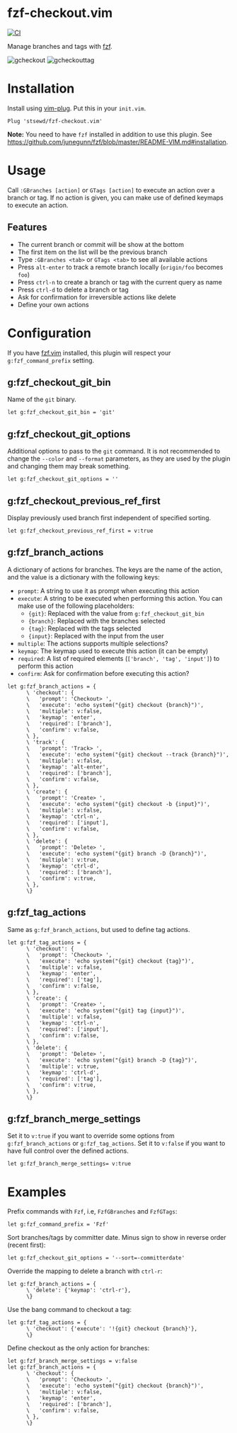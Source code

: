 # fzf-checkout.vim

[![CI](https://github.com/stsewd/fzf-checkout.vim/workflows/CI/badge.svg)](https://github.com/stsewd/fzf-checkout.vim/actions?query=workflow%3ACI+branch%3Amaster)

Manage branches and tags with [fzf](https://github.com/junegunn/fzf).

![gcheckout](https://user-images.githubusercontent.com/4975310/82736850-2d0bfb00-9cf2-11ea-8eec-8b84e903e805.png)
![gcheckouttag](https://user-images.githubusercontent.com/4975310/82736909-a3106200-9cf2-11ea-8974-dc64d8011f6c.png)

# Installation

Install using [vim-plug](https://github.com/junegunn/vim-plug).
Put this in your `init.vim`.

```vim
Plug 'stsewd/fzf-checkout.vim'
```

**Note:** You need to have `fzf` installed in addition to use this plugin.
See <https://github.com/junegunn/fzf/blob/master/README-VIM.md#installation>.

# Usage

Call `:GBranches [action]` or `GTags [action]` to execute an action over a branch or tag.
If no action is given, you can make use of defined keymaps to execute an action.

## Features

- The current branch or commit will be show at the bottom
- The first item on the list will be the previous branch
- Type `:GBranches <tab>` or `GTags <tab>` to see all available actions
- Press `alt-enter` to track a remote branch locally (`origin/foo` becomes `foo`)
- Press `ctrl-n` to create a branch or tag with the current query as name
- Press `ctrl-d` to delete a branch or tag
- Ask for confirmation for irreversible actions like delete
- Define your own actions

# Configuration

If you have [fzf.vim](https://github.com/junegunn/fzf.vim) installed,
this plugin will respect your `g:fzf_command_prefix` setting.

## g:fzf_checkout_git_bin

Name of the `git` binary.

```vim
let g:fzf_checkout_git_bin = 'git'
```

## g:fzf_checkout_git_options

Additional options to pass to the `git` command. It is not recommended to change the
`--color` and `--format` parameters, as they are used by the plugin and changing them
may break something.

```vim
let g:fzf_checkout_git_options = ''
```

## g:fzf_checkout_previous_ref_first

Display previously used branch first independent of specified sorting.

```vim
let g:fzf_checkout_previous_ref_first = v:true
```

## g:fzf_branch_actions

A dictionary of actions for branches.
The keys are the name of the action,
and the value is a dictionary with the following keys:

- `prompt`: A string to use it as prompt when executing this action
- `execute`: A string to be executed when performing this action.
  You can make use of the following placeholders:
  - `{git}`: Replaced with the value from `g:fzf_checkout_git_bin`
  - `{branch}`: Replaced with the branches selected
  - `{tag}`: Replaced with the tags selected
  - `{input}`: Replaced with the input from the user
- `multiple`: The actions supports multiple selections?
- `keymap`: The keymap used to execute this action (it can be empty)
- `required`: A list of required elements (`['branch', 'tag', 'input']`) to perform this action
- `confirm`: Ask for confirmation before executing this action?

```vim
let g:fzf_branch_actions = {
      \ 'checkout': {
      \   'prompt': 'Checkout> ',
      \   'execute': 'echo system("{git} checkout {branch}")',
      \   'multiple': v:false,
      \   'keymap': 'enter',
      \   'required': ['branch'],
      \   'confirm': v:false,
      \ },
      \ 'track': {
      \   'prompt': 'Track> ',
      \   'execute': 'echo system("{git} checkout --track {branch}")',
      \   'multiple': v:false,
      \   'keymap': 'alt-enter',
      \   'required': ['branch'],
      \   'confirm': v:false,
      \ },
      \ 'create': {
      \   'prompt': 'Create> ',
      \   'execute': 'echo system("{git} checkout -b {input}")',
      \   'multiple': v:false,
      \   'keymap': 'ctrl-n',
      \   'required': ['input'],
      \   'confirm': v:false,
      \ },
      \ 'delete': {
      \   'prompt': 'Delete> ',
      \   'execute': 'echo system("{git} branch -D {branch}")',
      \   'multiple': v:true,
      \   'keymap': 'ctrl-d',
      \   'required': ['branch'],
      \   'confirm': v:true,
      \ },
      \}
```

## g:fzf_tag_actions

Same as `g:fzf_branch_actions`, but used to define tag actions.

```vim
let g:fzf_tag_actions = {
      \ 'checkout': {
      \   'prompt': 'Checkout> ',
      \   'execute': 'echo system("{git} checkout {tag}")',
      \   'multiple': v:false,
      \   'keymap': 'enter',
      \   'required': ['tag'],
      \   'confirm': v:false,
      \ },
      \ 'create': {
      \   'prompt': 'Create> ',
      \   'execute': 'echo system("{git} tag {input}")',
      \   'multiple': v:false,
      \   'keymap': 'ctrl-n',
      \   'required': ['input'],
      \   'confirm': v:false,
      \ },
      \ 'delete': {
      \   'prompt': 'Delete> ',
      \   'execute': 'echo system("{git} branch -D {tag}")',
      \   'multiple': v:true,
      \   'keymap': 'ctrl-d',
      \   'required': ['tag'],
      \   'confirm': v:true,
      \ },
      \}
```

## g:fzf_branch_merge_settings

Set it to `v:true` if you want to override some options from `g:fzf_branch_actions` or `g:fzf_tag_actions`.
Set it to `v:false` if you want to have full control over the defined actions.

```vim
let g:fzf_branch_merge_settings= v:true
```

# Examples

Prefix commands with `Fzf`, i.e, `FzfGBranches` and `FzfGTags`:

```vim
let g:fzf_command_prefix = 'Fzf'
```

Sort branches/tags by committer date. Minus sign to show in reverse order (recent first):

```vim
let g:fzf_checkout_git_options = '--sort=-committerdate'
```

Override the mapping to delete a branch with `ctrl-r`:

```vim
let g:fzf_branch_actions = {
      \ 'delete': {'keymap': 'ctrl-r'},
      \}
```

Use the bang command to checkout a tag:

```vim
let g:fzf_tag_actions = {
      \ 'checkout': {'execute': '!{git} checkout {branch}'},
      \}
```

Define checkout as the only action for branches:

```vim
let g:fzf_branch_merge_settings = v:false
let g:fzf_branch_actions = {
      \ 'checkout': {
      \   'prompt': 'Checkout> ',
      \   'execute': 'echo system("{git} checkout {branch}")',
      \   'multiple': v:false,
      \   'keymap': 'enter',
      \   'required': ['branch'],
      \   'confirm': v:false,
      \ },
      \}
```
